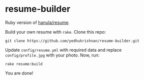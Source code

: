 # resume-builder

Ruby version of [hanula/resume](https://github.com/hanula/resume).

Build your own resume with `rake`. Clone this repo:

    git clone https://github.com/yedhukrishnan/resume-builder.git

Update `config/resume.yml` with required data and replace `config/profile.jpg` with your photo. Now, run:

    rake resume:build

You are done!

